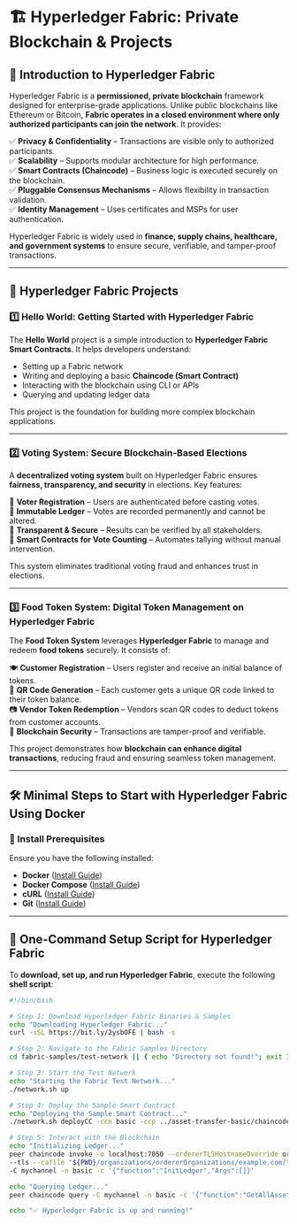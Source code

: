 # 🏗️ Hyperledger Fabric: Private Blockchain & Projects

## 📌 Introduction to Hyperledger Fabric

Hyperledger Fabric is a **permissioned, private blockchain** framework designed for enterprise-grade applications. Unlike public blockchains like Ethereum or Bitcoin, **Fabric operates in a closed environment where only authorized participants can join the network**. It provides:

✅ **Privacy & Confidentiality** – Transactions are visible only to authorized participants.  
✅ **Scalability** – Supports modular architecture for high performance.  
✅ **Smart Contracts (Chaincode)** – Business logic is executed securely on the blockchain.  
✅ **Pluggable Consensus Mechanisms** – Allows flexibility in transaction validation.  
✅ **Identity Management** – Uses certificates and MSPs for user authentication.

Hyperledger Fabric is widely used in **finance, supply chains, healthcare, and government systems** to ensure secure, verifiable, and tamper-proof transactions.

---

## 🚀 Hyperledger Fabric Projects

### 1️⃣ Hello World: Getting Started with Hyperledger Fabric

The **Hello World** project is a simple introduction to **Hyperledger Fabric Smart Contracts**. It helps developers understand:

- Setting up a Fabric network  
- Writing and deploying a basic **Chaincode (Smart Contract)**  
- Interacting with the blockchain using CLI or APIs  
- Querying and updating ledger data  

This project is the foundation for building more complex blockchain applications.

---

### 2️⃣ Voting System: Secure Blockchain-Based Elections

A **decentralized voting system** built on Hyperledger Fabric ensures **fairness, transparency, and security** in elections. Key features:

🔹 **Voter Registration** – Users are authenticated before casting votes.  
🔹 **Immutable Ledger** – Votes are recorded permanently and cannot be altered.  
🔹 **Transparent & Secure** – Results can be verified by all stakeholders.  
🔹 **Smart Contracts for Vote Counting** – Automates tallying without manual intervention.  

This system eliminates traditional voting fraud and enhances trust in elections.

---

### 3️⃣ Food Token System: Digital Token Management on Hyperledger Fabric

The **Food Token System** leverages **Hyperledger Fabric** to manage and redeem **food tokens** securely. It consists of:

🍽️ **Customer Registration** – Users register and receive an initial balance of tokens.  
📲 **QR Code Generation** – Each customer gets a unique QR code linked to their token balance.  
📷 **Vendor Token Redemption** – Vendors scan QR codes to deduct tokens from customer accounts.  
🔐 **Blockchain Security** – Transactions are tamper-proof and verifiable.  

This project demonstrates how **blockchain can enhance digital transactions**, reducing fraud and ensuring seamless token management.

---

## 🛠️ Minimal Steps to Start with Hyperledger Fabric Using Docker

### 🔹 Install Prerequisites

Ensure you have the following installed:
- **Docker** ([Install Guide](https://docs.docker.com/get-docker/))
- **Docker Compose** ([Install Guide](https://docs.docker.com/compose/install/))
- **cURL** ([Install Guide](https://curl.se/))
- **Git** ([Install Guide](https://git-scm.com/downloads))

---

## 📌 One-Command Setup Script for Hyperledger Fabric

To **download, set up, and run Hyperledger Fabric**, execute the following **shell script**:

```sh
#!/bin/bash

# Step 1: Download Hyperledger Fabric Binaries & Samples
echo "Downloading Hyperledger Fabric..."
curl -sSL https://bit.ly/2ysbOFE | bash -s

# Step 2: Navigate to the Fabric Samples Directory
cd fabric-samples/test-network || { echo "Directory not found!"; exit 1; }

# Step 3: Start the Test Network
echo "Starting the Fabric Test Network..."
./network.sh up

# Step 4: Deploy the Sample Smart Contract
echo "Deploying the Sample Smart Contract..."
./network.sh deployCC -ccn basic -ccp ../asset-transfer-basic/chaincode-go -ccl go

# Step 5: Interact with the Blockchain
echo "Initializing Ledger..."
peer chaincode invoke -o localhost:7050 --ordererTLSHostnameOverride orderer.example.com \
--tls --cafile "${PWD}/organizations/ordererOrganizations/example.com/tlsca/tlsca.example.com-cert.pem" \
-C mychannel -n basic -c '{"function":"InitLedger","Args":[]}'

echo "Querying Ledger..."
peer chaincode query -C mychannel -n basic -c '{"function":"GetAllAssets","Args":[]}'

echo "✅ Hyperledger Fabric is up and running!"
